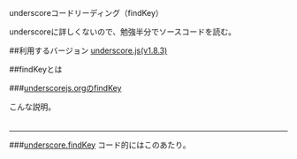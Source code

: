 underscoreコードリーディング（findKey）

underscoreに詳しくないので、勉強半分でソースコードを読む。



##利用するバージョン
[underscore.js(v1.8.3)](https://github.com/jashkenas/underscore/tree/1.8.3)


##findKeyとは


###[underscorejs.orgのfindKey](http://underscorejs.org/#findKey)

こんな説明。
>####

```javascript

```

------------- 



###[underscore.findKey](https://github.com/jashkenas/underscore/blob/1.8.3/underscore.js#L211)
コード的にはこのあたり。

```javascript

```

